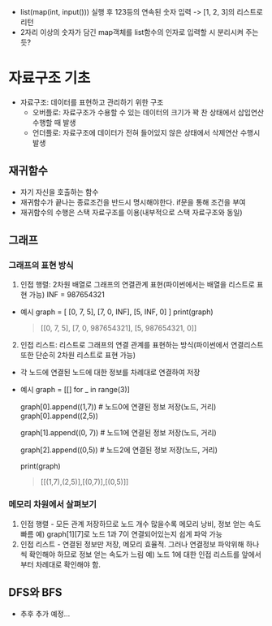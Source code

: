- list(map(int, input())) 실행 후 123등의 연속된 숫자 입력 -> [1, 2, 3]의 리스트로 리턴
- 2자리 이상의 숫자가 담긴 map객체를 list함수의 인자로 입력할 시 분리시켜 주는 듯?

# 자료구조 기초
- 자료구조: 데이터를 표현하고 관리하기 위한 구조
    - 오버플로: 자료구조가 수용할 수 있는 데이터의 크기가 꽉 찬 상태에서 삽입연산 수행할 때 발생
    - 언더플로: 자료구조에 데이터가 전혀 들어있지 않은 상태에서 삭제연산 수행시 발생

## 재귀함수
- 자기 자신을 호출하는 함수
- 재귀함수가 끝나는 종료조건을 반드시 명시해야한다. if문을 통해 조건을 부여
- 재귀함수의 수행은 스택 자료구조를 이용(내부적으로 스택 자료구조와 동일)

## 그래프
### 그래프의 표현 방식
1. 인접 행렬: 2차원 배열로 그래프의 연결관계 표현(파이썬에서는 배열을 리스트로 표현 가능)
INF = 987654321
- 예시
    graph = [
        [0, 7, 5],
        [7, 0, INF],
        [5, INF, 0]
    ]
    print(graph)
    > [[0, 7, 5], [7, 0, 987654321], [5, 987654321, 0]]
2. 인접 리스트: 리스트로 그래프의 연결 관계를 표현하는 방식(파이썬에서 연결리스트 또한 단순히 2차원 리스트로 표현 가능)
- 각 노드에 연결된 노드에 대한 정보를 차례대로 연결하여 저장
- 예시
    graph = [[] for _ in range(3)]

    graph[0].append((1,7)) # 노드0에 연결된 정보 저장(노드, 거리)
    graph[0].append((2,5))

    graph[1].append((0, 7)) # 노드1에 연결된 정보 저장(노드, 거리)

    graph[2].append((0,5)) # 노드2에 연결된 정보 저장(노드, 거리)

    print(graph)
    > [[(1,7),(2,5)],[(0,7)],[(0,5)]]

### 메모리 차원에서 살펴보기
1. 인접 행렬 - 모든 관계 저장하므로 노드 개수 많을수록 메모리 낭비, 정보 얻는 속도 빠름
예) graph[1][7]로 노드 1과 7이 연결되어있는지 쉽게 파악 가능
2. 인접 리스트 - 연결된 정보만 저장, 메모리 효율적. 그러나 연결정보 파악위해 하나씩 확인해야 하므로 정보 얻는 속도가 느림
예) 노드 1에 대한 인접 리스트를 앞에서부터 차례대로 확인해야 함.

## DFS와 BFS
- 추후 추가 예정...